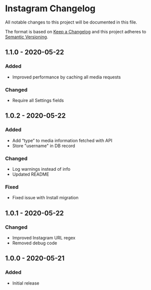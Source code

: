 # Instagram Changelog

All notable changes to this project will be documented in this file.

The format is based on [Keep a Changelog](http://keepachangelog.com/) and this project adheres to [Semantic Versioning](http://semver.org/).

## 1.1.0 - 2020-05-22
### Added
- Improved performance by caching all media requests

### Changed
- Require all Settings fields

## 1.0.2 - 2020-05-22
### Added
- Add “type” to media information fetched with API
- Store "username" in DB record

### Changed
- Log warnings instead of info
- Updated README

### Fixed
- Fixed issue with Install migration

## 1.0.1 - 2020-05-22
### Changed
- Improved Instagram URL regex
- Removed debug code

## 1.0.0 - 2020-05-21
### Added
- Initial release
